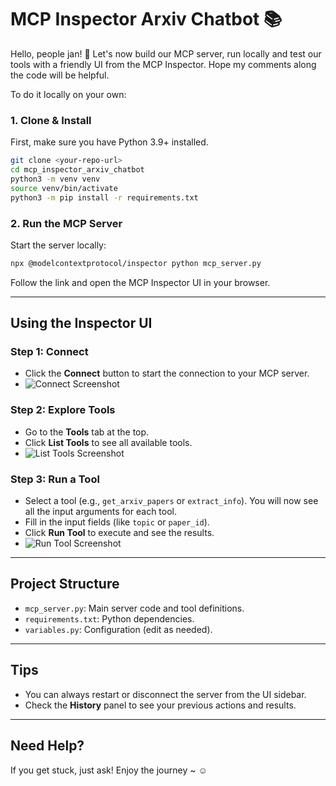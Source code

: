# MCP Inspector Arxiv Chatbot 📚

Hello, people jan! 🤗
Let's now build our MCP server, run locally and test our tools with a friendly UI from the MCP Inspector.
Hope my comments along the code will be helpful. 

To do it locally on your own: 

### 1. Clone & Install

First, make sure you have Python 3.9+ installed.

```bash
git clone <your-repo-url>
cd mcp_inspector_arxiv_chatbot
python3 -m venv venv
source venv/bin/activate
python3 -m pip install -r requirements.txt
```

### 2. Run the MCP Server

Start the server locally:

```bash
npx @modelcontextprotocol/inspector python mcp_server.py
```

Follow the link and open the MCP Inspector UI in your browser.

---

## Using the Inspector UI

### Step 1: Connect
- Click the **Connect** button to start the connection to your MCP server.
- ![Connect Screenshot](<add-your-screenshot-path-here>)

### Step 2: Explore Tools
- Go to the **Tools** tab at the top.
- Click **List Tools** to see all available tools.
- ![List Tools Screenshot](<add-your-screenshot-path-here>)

### Step 3: Run a Tool
- Select a tool (e.g., `get_arxiv_papers` or `extract_info`). You will now see all the input arguments for each tool.
- Fill in the input fields (like `topic` or `paper_id`).
- Click **Run Tool** to execute and see the results.
- ![Run Tool Screenshot](<add-your-screenshot-path-here>)

---

## Project Structure
- `mcp_server.py`: Main server code and tool definitions.
- `requirements.txt`: Python dependencies.
- `variables.py`: Configuration (edit as needed).

---

## Tips
- You can always restart or disconnect the server from the UI sidebar.
- Check the **History** panel to see your previous actions and results.

---

## Need Help?
If you get stuck, just ask! 
Enjoy the journey ~ ☺️